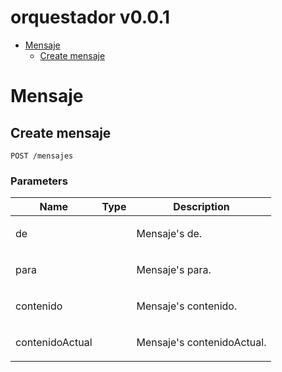 # orquestador v0.0.1



- [Mensaje](#mensaje)
	- [Create mensaje](#create-mensaje)
	


# Mensaje

## Create mensaje



	POST /mensajes


### Parameters

| Name    | Type      | Description                          |
|---------|-----------|--------------------------------------|
| de			| 			|  <p>Mensaje's de.</p>							|
| para			| 			|  <p>Mensaje's para.</p>							|
| contenido			| 			|  <p>Mensaje's contenido.</p>							|
| contenidoActual			| 			|  <p>Mensaje's contenidoActual.</p>							|


